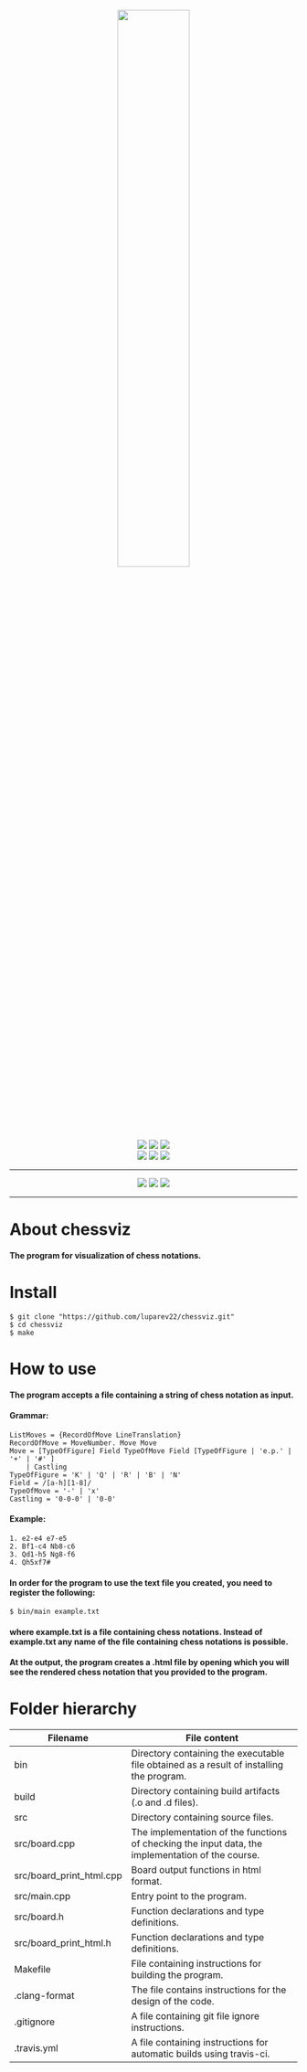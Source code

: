 


<p align="center" style="font-size:200%"><img src="https://drive.google.com/uc?export=download&confirm=no_antivirus&id=1ULdyRKnaAoDfw-VbxXqWtyN8HWK187Bg" height="50%" width="50%"></p>
<p align="center"><a href="https://travis-ci.org/luparev22/chessviz"><img src="https://travis-ci.org/luparev22/chessviz.svg?branch=master"></a> <img src="https://img.shields.io/github/downloads/luparev22/chessviz/total.svg"> <img src="https://img.shields.io/github/repo-size/luparev22/chessviz.svg?color=4dc71f">
<br>
<img src="https://img.shields.io/github/tag/luparev22/chessviz.svg?label=pre-release"> <img src="https://img.shields.io/github/license/luparev22/chessviz.svg?color=1283c3"> <img src="https://img.shields.io/github/last-commit/luparev22/chessviz.svg?color=1283c3">
</p>

---

<p align="center">
<a href="https://discord.gg/Yxyw77r"><img src="https://img.shields.io/static/v1.svg?label=%20&message=Discord&colorA=7289da&colorB=36393e&style=for-the-badge&logo=discord&logoColor=ffffff&link="></a> <a href="https://vk.com/nekto100"><img src="https://img.shields.io/static/v1.svg?label=%20&message=Vkontakte&colorA=4d76a5&colorB=36393e&style=for-the-badge&logo=vk&logoColor=ffffff"></a> <a href="https://steamcommunity.com/id/theact1on"><img src="https://img.shields.io/static/v1.svg?label=%20&message=Steam&colorA=171a21&colorB=36393e&style=for-the-badge&logo=steam&logoColor=ffffff"></a>
</p>

---

# About chessviz

#### The program for visualization of chess notations.

# Install

```
$ git clone "https://github.com/luparev22/chessviz.git"
$ cd chessviz
$ make
```

# How to use

#### The program accepts a file containing a string of chess notation as input.
#### Grammar:
```
ListMoves = {RecordOfMove LineTranslation}
RecordOfMove = MoveNumber. Move Move
Move = [TypeOfFigure] Field TypeOfMove Field [TypeOfFigure | 'e.p.' | '+' | '#' ] 
    | Castling
TypeOfFigure = 'K' | 'Q' | 'R' | 'B' | 'N'
Field = /[a-h][1-8]/
TypeOfMove = '-' | 'x'
Castling = '0-0-0' | '0-0'
```

#### Example:

```
1. e2-e4 e7-e5
2. Bf1-c4 Nb8-c6
3. Qd1-h5 Ng8-f6
4. Qh5xf7#
```

#### In order for the program to use the text file you created, you need to register the following:
```
$ bin/main example.txt
```
#### where example.txt is a file containing chess notations. Instead of example.txt any name of the file containing chess notations is possible.

#### At the output, the program creates a .html file by opening which you will see the rendered chess notation that you provided to the program.

# Folder hierarchy
Filename  | File content
----------------|----------------------
bin|Directory containing the executable file obtained as a result of installing the program.
build|Directory containing build artifacts (.o and .d files).
src|Directory containing source files.
src/board.cpp|The implementation of the functions of checking the input data, the implementation of the course.
src/board_print_html.cpp|Board output functions in html format.
src/main.cpp|Entry point to the program.
src/board.h|Function declarations and type definitions.
src/board_print_html.h|Function declarations and type definitions.
Makefile|File containing instructions for building the program.
.clang-format|The file contains instructions for the design of the code.
.gitignore|A file containing git file ignore instructions.
.travis.yml|A file containing instructions for automatic builds using travis-ci.
